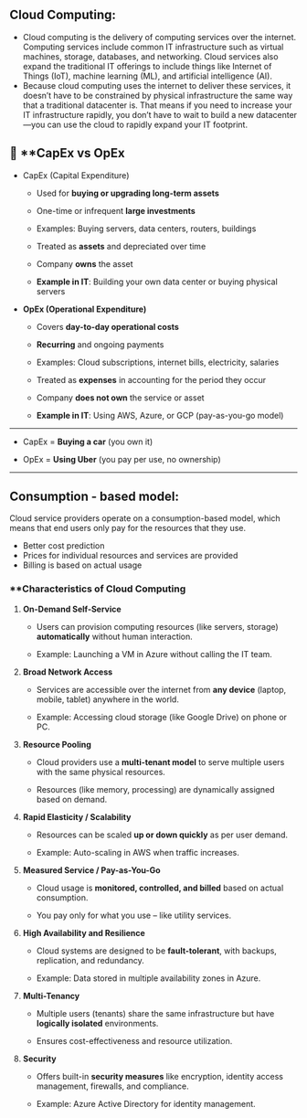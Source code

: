 ## Cloud Computing: 
- Cloud computing is the delivery of computing services over the internet. Computing services include common IT infrastructure such as virtual machines, storage, databases, and networking. Cloud services also expand the traditional IT offerings to include things like Internet of Things (IoT), machine learning (ML), and artificial intelligence (AI).
- Because cloud computing uses the internet to deliver these services, it doesn’t have to be constrained by physical infrastructure the same way that a traditional datacenter is. That means if you need to increase your IT infrastructure rapidly, you don’t have to wait to build a new datacenter—you can use the cloud to rapidly expand your IT footprint.
## 🧾 **CapEx vs OpEx 

- CapEx (Capital Expenditure)
    
    - Used for **buying or upgrading long-term assets**
        
    - One-time or infrequent **large investments**
        
    - Examples: Buying servers, data centers, routers, buildings
        
    - Treated as **assets** and depreciated over time
        
    - Company **owns** the asset
        
    - **Example in IT**: Building your own data center or buying physical servers
        
- **OpEx (Operational Expenditure)**
    
    - Covers **day-to-day operational costs**
        
    - **Recurring** and ongoing payments
        
    - Examples: Cloud subscriptions, internet bills, electricity, salaries
        
    - Treated as **expenses** in accounting for the period they occur
        
    - Company **does not own** the service or asset
        
    - **Example in IT**: Using AWS, Azure, or GCP (pay-as-you-go model)
        

---

- CapEx = **Buying a car** (you own it)
    
- OpEx = **Using Uber** (you pay per use, no ownership)

_____________________________________________________________________
## Consumption - based model:
Cloud service providers operate on a consumption-based model, which means that end users only pay for the resources that they use.
- Better cost prediction
- Prices for individual resources and services are provided
- Billing is based on actual usage
### **Characteristics of Cloud Computing 

1. **On-Demand Self-Service**
    
    - Users can provision computing resources (like servers, storage) **automatically** without human interaction.
        
    - Example: Launching a VM in Azure without calling the IT team.
        
2. **Broad Network Access**
    
    - Services are accessible over the internet from **any device** (laptop, mobile, tablet) anywhere in the world.
        
    - Example: Accessing cloud storage (like Google Drive) on phone or PC.
        
3. **Resource Pooling**
    
    - Cloud providers use a **multi-tenant model** to serve multiple users with the same physical resources.
        
    - Resources (like memory, processing) are dynamically assigned based on demand.
        
4. **Rapid Elasticity / Scalability**
    
    - Resources can be scaled **up or down quickly** as per user demand.
        
    - Example: Auto-scaling in AWS when traffic increases.
        
5. **Measured Service / Pay-as-You-Go**
    
    - Cloud usage is **monitored, controlled, and billed** based on actual consumption.
        
    - You pay only for what you use – like utility services.
        
6. **High Availability and Resilience**
    
    - Cloud systems are designed to be **fault-tolerant**, with backups, replication, and redundancy.
        
    - Example: Data stored in multiple availability zones in Azure.
        
7. **Multi-Tenancy**
    
    - Multiple users (tenants) share the same infrastructure but have **logically isolated** environments.
        
    - Ensures cost-effectiveness and resource utilization.
        
8. **Security**
    
    - Offers built-in **security measures** like encryption, identity access management, firewalls, and compliance.
        
    - Example: Azure Active Directory for identity management.